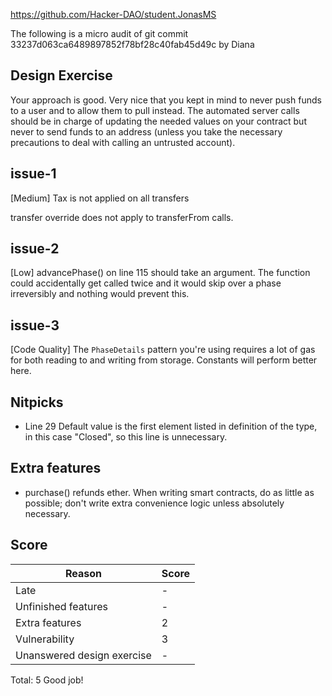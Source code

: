 https://github.com/Hacker-DAO/student.JonasMS

The following is a micro audit of git commit 33237d063ca6489897852f78bf28c40fab45d49c by Diana


## Design Exercise

Your approach is good. Very nice that you kept in mind to never push funds to a user and to allow them to pull instead. The automated server calls should be in charge of updating the needed values on your contract but never to send funds to an address (unless you take the necessary precautions to deal with calling an untrusted account).


## issue-1

[Medium] Tax is not applied on all transfers

transfer override does not apply to transferFrom calls.


## issue-2

[Low] advancePhase() on line 115 should take an argument. The function could accidentally get called twice and it would skip over a phase irreversibly and nothing would prevent this.


## issue-3

[Code Quality] The `PhaseDetails` pattern you're using requires a lot of gas for both reading to and writing from storage. Constants will perform better here.


##  Nitpicks

- Line 29 Default value is the first element listed in definition of the type, in this case 
"Closed", so this line is unnecessary.

## Extra features

- purchase() refunds ether. When writing smart contracts, do as little as possible; don't write extra convenience logic unless absolutely necessary.

## Score

| Reason | Score |
|-|-|
| Late                       | - |
| Unfinished features        | - |
| Extra features             | 2 |
| Vulnerability              | 3 |
| Unanswered design exercise | - |

Total: 5
Good job!
